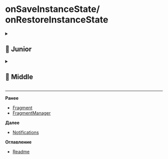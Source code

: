 
# onSaveInstanceState/ onRestoreInstanceState

<details>
  <summary> <h2> 🌱 Junior </h2> </summary>

<details>
  <summary> Что за методы, для чего нужны? </summary>

**`onSaveInstanceState()`** — вызывается перед уничтожением Activity/Fragment, чтобы сохранить **временные данные** (например, состояние UI).

**`onRestoreInstanceState()`** — вызывается при пересоздании, чтобы восстановить эти данные.

Используются для сохранения:
- Текст в EditText
- Позиция в списке
- Выделенные вкладки и т.п.

Пример (Activity):
```kotlin
override fun onSaveInstanceState(outState: Bundle) {
    outState.putString("key", "value")
    super.onSaveInstanceState(outState)
}

override fun onRestoreInstanceState(savedInstanceState: Bundle) {
    super.onRestoreInstanceState(savedInstanceState)
    val value = savedInstanceState.getString("key")
}
```

> 💡 Вызывается только при **конфигурационных изменениях** (поворот, смена языка), но не при завершении приложения.

</details>

<details> 
  <summary> На каком этапе жизненного цикла активити вызывается onSaveInstanceState? </summary>

`onSaveInstanceState()` вызывается **после `onPause()` и перед `onStop()`**.

Порядок:
```
onPause() → onSaveInstanceState() → onStop()
```

> 🔹 Вызывается только если Activity может быть уничтожена (например, при повороте экрана).  
> 🔹 Не вызывается, если пользователь закрывает Activity кнопкой "Назад" или через `finish()`.
  
</details>

<details> 
  <summary> на каком этапе жизненного цикла фрагмента вызывается onRestoreInstanceState?</summary>

`onRestoreInstanceState()` у фрагмента вызывается в **`onActivityCreated()`**, но **после** восстановления состояния Activity.

Более точно:
- Вызывается **после `onCreate()` и `onCreateView()`**, но **до `onStart()`**.
- Обычно — внутри `onActivityCreated()`, когда состояние уже доступно.

Порядок у фрагмента:
```
onCreate() → onCreateView() → onViewCreated() → onActivityCreated() → [onRestoreInstanceState()] → onStart()
```

> 💡 Используйте `onViewStateRestored()` — более явное место для реакции на восстановление UI-состояния.

</details>
  

<details> 
  <summary> В каких случаях onRestoreInstanceState не вызывается? </summary>

`onRestoreInstanceState()` **не вызывается**, если:

1. **Состояние не было сохранено** — например, `onSaveInstanceState()` не вызывался (при `finish()` или завершении приложения).
2. **Activity/фрагмент уничтожается штатно** — пользователь нажал "Назад" или вызван `finish()`.
3. **Приложение убито системой** и запущено заново через launcher (а не из recents) — тогда нет `savedInstanceState`.
4. **Первый запуск Activity/фрагмента** — нет данных для восстановления.

> 🔹 `savedInstanceState` в `onCreate()` и `onRestoreInstanceState()` будет `null` в этих случаях.  
> 🔹 Всегда проверяй: `if (savedInstanceState != null)` перед восстановлением.
  
</details>

</details>

<details>
  <summary> <h2> 🌿 Middle </h2> </summary>

<details>
  <summary> Как можно сохранять сложные объекты?(не базовые типы) </summary>
  
### 1. **Объект должен реализовывать `Parcelable`** (предпочтительно)
```kotlin
class User(val name: String, val age: Int) : Parcelable {
    constructor(parcel: Parcel) : this(
        parcel.readString()!!,
        parcel.readInt()
    )

    override fun writeToParcel(parcel: Parcel, flags: Int) {
        parcel.writeString(name)
        parcel.writeInt(age)
    }

    override fun describeContents() = 0

    companion object : Parcelable.Creator<User> {
        override fun createFromParcel(parcel: Parcel) = User(parcel)
        override fun newArray(size: Int) = arrayOfNulls<User>(size)
    }
}
```

Использование:
```kotlin
override fun onSaveInstanceState(outState: Bundle) {
    outState.putParcelable("user", user)
    super.onSaveInstanceState(outState)
}

override fun onCreate(savedInstanceState: Bundle?) {
    super.onCreate(savedInstanceState)
    val user = savedInstanceState?.getParcelable<User>("user")
}
```

---

### ⚠️ Не используй:
- `Serializable` — медленнее, грузит main thread.
- `Bitmap`, `List<Any>` и другие не-Parcelable объекты напрямую.

---

### Альтернативы (лучше):
- **ViewModel + SavedStateHandle** — современный способ (Jetpack):
```kotlin
class MyViewModel(savedState: SavedStateHandle) : ViewModel() {
    var user by savedState.getLiveData<User>("user")
}
```
> ✅ Сохраняет состояние между пересозданиями, работает с процессами, проще и безопаснее.

---

**Вывод:**  
Для `onSaveInstanceState` — только `Parcelable`.  
Но лучше использовать **SavedStateHandle + ViewModel** для сложных данных.

</details>
  
</details>

-------------------------------------------------------------------------------------------------------------------------------------------------------------------------------------------------
**Ранее**

- [Fragment](FRAGMENT.md)
- [FragmentManager](FRAGMENT_MANAGER.md)

**Далее**
- [Notifications](NOTIFICATIONS.md)



**Оглавление**
- [Readme](quest/README.md)
